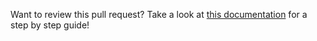 <!-- This header instruction is added into every Pull Request -->

Want to review this pull request? Take a look at [this documentation](https://github.com/hackforla/website/wiki/How-to-Review-Pull-Requests) for a step by step guide!  
